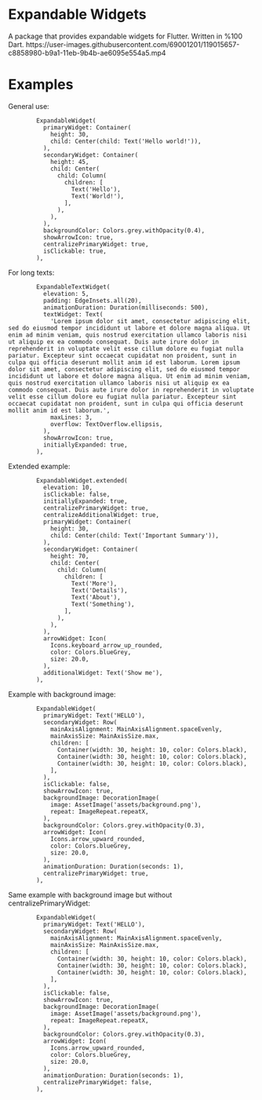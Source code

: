 <h1>Expandable Widgets</h1>
A package that provides expandable widgets for Flutter. Written in %100 Dart.
https://user-images.githubusercontent.com/69001201/119015657-c8858980-b9a1-11eb-9b4b-ae6095e554a5.mp4


<h1>Examples</h1>
General use:

            ExpandableWidget(
              primaryWidget: Container(
                height: 30,
                child: Center(child: Text('Hello world!')),
              ),
              secondaryWidget: Container(
                height: 45,
                child: Center(
                  child: Column(
                    children: [
                      Text('Hello'),
                      Text('World!'),
                    ],
                  ),
                ),
              ),
              backgroundColor: Colors.grey.withOpacity(0.4),
              showArrowIcon: true,
              centralizePrimaryWidget: true,
              isClickable: true,
            ),

For long texts:

            ExpandableTextWidget(
              elevation: 5,
              padding: EdgeInsets.all(20),
              animationDuration: Duration(milliseconds: 500),
              textWidget: Text(
                'Lorem ipsum dolor sit amet, consectetur adipiscing elit, sed do eiusmod tempor incididunt ut labore et dolore magna aliqua. Ut enim ad minim veniam, quis nostrud exercitation ullamco laboris nisi ut aliquip ex ea commodo consequat. Duis aute irure dolor in reprehenderit in voluptate velit esse cillum dolore eu fugiat nulla pariatur. Excepteur sint occaecat cupidatat non proident, sunt in culpa qui officia deserunt mollit anim id est laborum. Lorem ipsum dolor sit amet, consectetur adipiscing elit, sed do eiusmod tempor incididunt ut labore et dolore magna aliqua. Ut enim ad minim veniam, quis nostrud exercitation ullamco laboris nisi ut aliquip ex ea commodo consequat. Duis aute irure dolor in reprehenderit in voluptate velit esse cillum dolore eu fugiat nulla pariatur. Excepteur sint occaecat cupidatat non proident, sunt in culpa qui officia deserunt mollit anim id est laborum.',
                maxLines: 3,
                overflow: TextOverflow.ellipsis,
              ),
              showArrowIcon: true,
              initiallyExpanded: true,
            ),

Extended example:

            ExpandableWidget.extended(
              elevation: 10,
              isClickable: false,
              initiallyExpanded: true,
              centralizePrimaryWidget: true,
              centralizeAdditionalWidget: true,
              primaryWidget: Container(
                height: 30,
                child: Center(child: Text('Important Summary')),
              ),
              secondaryWidget: Container(
                height: 70,
                child: Center(
                  child: Column(
                    children: [
                      Text('More'),
                      Text('Details'),
                      Text('About'),
                      Text('Something'),
                    ],
                  ),
                ),
              ),
              arrowWidget: Icon(
                Icons.keyboard_arrow_up_rounded,
                color: Colors.blueGrey,
                size: 20.0,
              ),
              additionalWidget: Text('Show me'),
            ),

Example with background image:
 
            ExpandableWidget(
              primaryWidget: Text('HELLO'),
              secondaryWidget: Row(
                mainAxisAlignment: MainAxisAlignment.spaceEvenly,
                mainAxisSize: MainAxisSize.max,
                children: [
                  Container(width: 30, height: 10, color: Colors.black),
                  Container(width: 30, height: 10, color: Colors.black),
                  Container(width: 30, height: 10, color: Colors.black),
                ],
              ),
              isClickable: false,
              showArrowIcon: true,
              backgroundImage: DecorationImage(
                image: AssetImage('assets/background.png'),
                repeat: ImageRepeat.repeatX,
              ),
              backgroundColor: Colors.grey.withOpacity(0.3),
              arrowWidget: Icon(
                Icons.arrow_upward_rounded,
                color: Colors.blueGrey,
                size: 20.0,
              ),
              animationDuration: Duration(seconds: 1),
              centralizePrimaryWidget: true,
            ),

Same example with background image but without centralizePrimaryWidget:

            ExpandableWidget(
              primaryWidget: Text('HELLO'),
              secondaryWidget: Row(
                mainAxisAlignment: MainAxisAlignment.spaceEvenly,
                mainAxisSize: MainAxisSize.max,
                children: [
                  Container(width: 30, height: 10, color: Colors.black),
                  Container(width: 30, height: 10, color: Colors.black),
                  Container(width: 30, height: 10, color: Colors.black),
                ],
              ),
              isClickable: false,
              showArrowIcon: true,
              backgroundImage: DecorationImage(
                image: AssetImage('assets/background.png'),
                repeat: ImageRepeat.repeatX,
              ),
              backgroundColor: Colors.grey.withOpacity(0.3),
              arrowWidget: Icon(
                Icons.arrow_upward_rounded,
                color: Colors.blueGrey,
                size: 20.0,
              ),
              animationDuration: Duration(seconds: 1),
              centralizePrimaryWidget: false,
            ),
